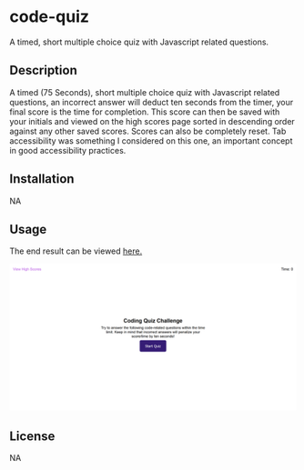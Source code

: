 # code-quiz
A timed, short multiple choice quiz with Javascript related questions.


## Description
A timed (75 Seconds), short multiple choice quiz with Javascript related questions, an incorrect answer will deduct ten seconds from the timer, your final score is the time for completion. This score can then be saved with your initials and viewed on the high scores page sorted in descending order against any other saved scores. Scores can also be completely reset. Tab accessibility was something I considered on this one, an important concept in good accessibility practices. 

## Installation

NA

## Usage

The end result can be viewed [here.](https://jaredboehm.github.io/code-quiz/)

![Website Screenshot](webpage_example.png)

## License

NA